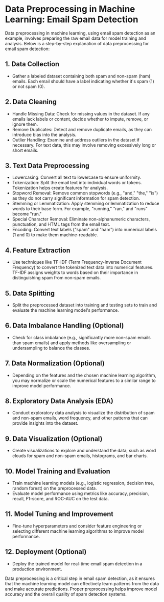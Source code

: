 # Data Preprocessing in Machine Learning: Email Spam Detection

Data preprocessing in machine learning, using email spam detection as an example, involves preparing the raw email data for model training and analysis. Below is a step-by-step explanation of data preprocessing for email spam detection:

## 1. Data Collection
- Gather a labeled dataset containing both spam and non-spam (ham) emails. Each email should have a label indicating whether it's spam (1) or not spam (0).

## 2. Data Cleaning
- Handle Missing Data: Check for missing values in the dataset. If any emails lack labels or content, decide whether to impute, remove, or ignore them.
- Remove Duplicates: Detect and remove duplicate emails, as they can introduce bias into the analysis.
- Outlier Handling: Examine and address outliers in the dataset if necessary. For text data, this may involve removing excessively long or short emails.

## 3. Text Data Preprocessing
- Lowercasing: Convert all text to lowercase to ensure uniformity.
- Tokenization: Split the email text into individual words or tokens. Tokenization helps create features for analysis.
- Stopword Removal: Remove common stopwords (e.g., "and," "the," "is") as they do not carry significant information for spam detection.
- Stemming or Lemmatization: Apply stemming or lemmatization to reduce words to their base form. For example, "running," "ran," and "runs" become "run."
- Special Character Removal: Eliminate non-alphanumeric characters, punctuation, and HTML tags from the email text.
- Encoding: Convert text labels ("spam" and "ham") into numerical labels (1 and 0) to make them machine-readable.

## 4. Feature Extraction
- Use techniques like TF-IDF (Term Frequency-Inverse Document Frequency) to convert the tokenized text data into numerical features. TF-IDF assigns weights to words based on their importance in distinguishing spam from non-spam emails.

## 5. Data Splitting
- Split the preprocessed dataset into training and testing sets to train and evaluate the machine learning model's performance.

## 6. Data Imbalance Handling (Optional)
- Check for class imbalance (e.g., significantly more non-spam emails than spam emails) and apply methods like oversampling or undersampling to balance the classes.

## 7. Data Normalization (Optional)
- Depending on the features and the chosen machine learning algorithm, you may normalize or scale the numerical features to a similar range to improve model performance.

## 8. Exploratory Data Analysis (EDA)
- Conduct exploratory data analysis to visualize the distribution of spam and non-spam emails, word frequency, and other patterns that can provide insights into the dataset.

## 9. Data Visualization (Optional)
- Create visualizations to explore and understand the data, such as word clouds for spam and non-spam emails, histograms, and bar charts.

## 10. Model Training and Evaluation
- Train machine learning models (e.g., logistic regression, decision tree, random forest) on the preprocessed data.
- Evaluate model performance using metrics like accuracy, precision, recall, F1-score, and ROC-AUC on the test data.

## 11. Model Tuning and Improvement
- Fine-tune hyperparameters and consider feature engineering or selecting different machine learning algorithms to improve model performance.

## 12. Deployment (Optional)
- Deploy the trained model for real-time email spam detection in a production environment.

Data preprocessing is a critical step in email spam detection, as it ensures that the machine learning model can effectively learn patterns from the data and make accurate predictions. Proper preprocessing helps improve model accuracy and the overall quality of spam detection systems.
